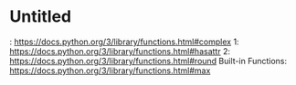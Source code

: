 # Untitled

: https://docs.python.org/3/library/functions.html#complex 1: https://docs.python.org/3/library/functions.html#hasattr 2: https://docs.python.org/3/library/functions.html#round Built-in Functions: https://docs.python.org/3/library/functions.html#max
